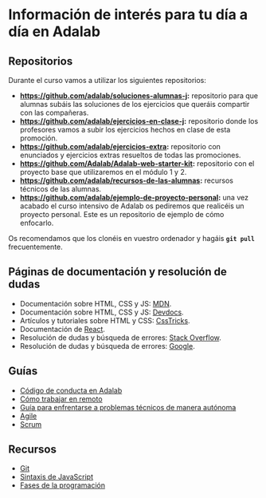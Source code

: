 # Información de interés para tu día a día en Adalab

## Repositorios

Durante el curso vamos a utilizar los siguientes repositorios:

- **https://github.com/adalab/soluciones-alumnas-j:** repositorio para que alumnas subáis las soluciones de los ejercicios que queráis compartir con las compañeras.
- **https://github.com/adalab/ejercicios-en-clase-j:** repositorio donde los profesores vamos a subir los ejercicios hechos en clase de esta promoción.
- **https://github.com/adalab/ejercicios-extra:** repositorio con enunciados y ejercicios extras resueltos de todas las promociones.
- **https://github.com/Adalab/Adalab-web-starter-kit:** repositorio con el proyecto base que utilizaremos en el módulo 1 y 2.
- **https://github.com/adalab/recursos-de-las-alumnas:** recursos técnicos de las alumnas.
- **https://github.com/adalab/ejemplo-de-proyecto-personal:** una vez acabado el curso intensivo de Adalab os pediremos que realicéis un proyecto personal. Este es un repositorio de ejemplo de cómo enfocarlo.

Os recomendamos que los clonéis en vuestro ordenador y hagáis **`git pull`** frecuentemente.

## Páginas de documentación y resolución de dudas

- Documentación sobre HTML, CSS y JS: [MDN](https://developer.mozilla.org/es/).
- Documentación sobre HTML, CSS y JS: [Devdocs](https://devdocs.io/).
- Artículos y tutoriales sobre HTML y CSS: [CssTricks](https://css-tricks.com/).
- Documentación de [React](https://es.reactjs.org/).
- Resolución de dudas y búsqueda de errores: [Stack Overflow](https://stackoverflow.com).
- Resolución de dudas y búsqueda de errores: [Google](https://google.com).

## Guías

- [Código de conducta en Adalab](codigo_de_conducta.md)
- [Cómo trabajar en remoto](como_trabajar_en_remoto.md)
- [Guía para enfrentarse a problemas técnicos de manera autónoma](busqueda_de_soluciones.md)
- [Agile](agile.md)
- [Scrum](scrum.md)

## Recursos

- [Git](git.md)
- [Sintaxis de JavaScript](sintaxis_de_js.md)
- [Fases de la programación](fases_de_un_programa_js.md)